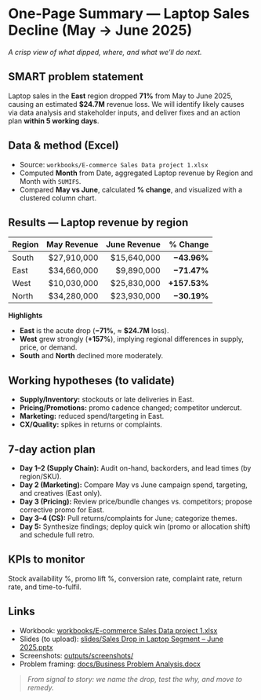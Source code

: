 # One-Page Summary — Laptop Sales Decline (May → June 2025)

*A crisp view of what dipped, where, and what we’ll do next.*

## SMART problem statement
Laptop sales in the **East** region dropped **71%** from May to June 2025, causing an estimated **$24.7M** revenue loss. We will identify likely causes via data analysis and stakeholder inputs, and deliver fixes and an action plan **within 5 working days**.

## Data & method (Excel)
- Source: `workbooks/E-commerce Sales Data project 1.xlsx`
- Computed **Month** from Date, aggregated Laptop revenue by Region and Month with `SUMIFS`.
- Compared **May vs June**, calculated **% change**, and visualized with a clustered column chart.

## Results — Laptop revenue by region
| Region | May Revenue | June Revenue | % Change |
|---|---:|---:|---:|
| South | \$27,910,000 | \$15,640,000 | **−43.96%** |
| East  | \$34,660,000 | \$9,890,000  | **−71.47%** |
| West  | \$10,030,000 | \$25,830,000 | **+157.53%** |
| North | \$34,280,000 | \$23,930,000 | **−30.19%** |

**Highlights**
- **East** is the acute drop (**−71%**, ≈ **\$24.7M** loss).
- **West** grew strongly (**+157%**), implying regional differences in supply, price, or demand.
- **South** and **North** declined more moderately.

## Working hypotheses (to validate)
- **Supply/Inventory:** stockouts or late deliveries in East.
- **Pricing/Promotions:** promo cadence changed; competitor undercut.
- **Marketing:** reduced spend/targeting in East.
- **CX/Quality:** spikes in returns or complaints.

## 7-day action plan
- **Day 1–2 (Supply Chain):** Audit on-hand, backorders, and lead times (by region/SKU).  
- **Day 2 (Marketing):** Compare May vs June campaign spend, targeting, and creatives (East only).  
- **Day 3 (Pricing):** Review price/bundle changes vs. competitors; propose corrective promo for East.  
- **Day 3–4 (CS):** Pull returns/complaints for June; categorize themes.  
- **Day 5:** Synthesize findings; deploy quick win (promo or allocation shift) and schedule full retro.

## KPIs to monitor
Stock availability %, promo lift %, conversion rate, complaint rate, return rate, and time-to-fulfil.

## Links
- Workbook: [workbooks/E-commerce Sales Data project 1.xlsx](../workbooks/E-commerce%20Sales%20Data%20project%201.xlsx)
- Slides (to upload): [slides/Sales Drop in Laptop Segment – June 2025.pptx](../slides/)
- Screenshots: [outputs/screenshots/](../outputs/screenshots/)
- Problem framing: [docs/Business Problem Analysis.docx](./Business%20Problem%20Analysis.docx)

> *From signal to story: we name the drop, test the why, and move to remedy.*

